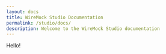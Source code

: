 ```yaml
---
layout: docs
title: WireMock Studio Documentation
permalink: /studio/docs/
description: Welcome to the WireMock Studio documentation
---
```


Hello!